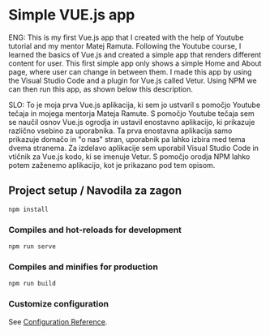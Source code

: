 # Simple VUE.js app

ENG:
This is my first Vue.js app that I created with the help of Youtube tutorial and my mentor Matej Ramuta. Following the Youtube course, I learned the basics of Vue.js and created a simple app that renders different content for user. This first simple app only shows a simple Home and About page, where user can change in between them. I made this app by using the Visual Studio Code and a plugin for Vue.js called Vetur. Using NPM we can then run this app, as shown below this description.

SLO:
To je moja prva Vue.js aplikacija, ki sem jo ustvaril s pomočjo Youtube tečaja in mojega mentorja Mateja Ramute. S pomočjo Youtube tečaja sem se naučil osnov Vue.js ogrodja in ustavil enostavno aplikacijo, ki prikazuje različno vsebino za uporabnika. Ta prva enostavna aplikacija samo prikazuje domačo in "o nas" stran, uporabnik pa lahko izbira med tema dvema stranema. Za izdelavo aplikacije sem uporabil Visual Studio Code in vtičnik za Vue.js kodo, ki se imenuje Vetur. S pomočjo orodja NPM lahko potem zaženemo aplikacijo, kot je prikazano pod tem opisom.

## Project setup / Navodila za zagon
```
npm install
```

### Compiles and hot-reloads for development
```
npm run serve
```

### Compiles and minifies for production
```
npm run build
```

### Customize configuration
See [Configuration Reference](https://cli.vuejs.org/config/).
